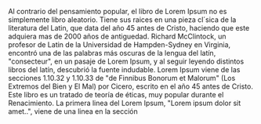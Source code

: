 Al contrario del pensamiento popular, el libro de Lorem Ipsum 
no es simplemente libro aleatorio. Tiene sus raices en una 
pieza cl´sica de la literatura del Latin, que data del año 45 
antes de Cristo, haciendo que este adquiera mas de 2000 años 
de antiguedad. Richard McClintock, un profesor de Latin de la 
Universidad de Hampden-Sydney en Virginia, encontró una de las
 palabras más oscuras de la lengua del latín, "consecteur", en 
 un pasaje de Lorem Ipsum, y al seguir leyendo distintos libros del 
 latín, descubrió la fuente indudable. Lorem Ipsum viene de las 
 secciones 1.10.32 y 1.10.33 de "de Finnibus Bonorum et Malorum" (Los 
 Extremos del Bien y El Mal) por Cicero, escrito en el año 45 antes de 
 Cristo. Este libro es un tratado de teoría de éticas, muy popular 
 durante el Renacimiento. La primera linea del Lorem Ipsum, "Lorem 
 ipsum dolor sit amet..", viene de una linea en la sección